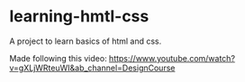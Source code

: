 # learning-hmtl-css
A project to learn basics of html and css.

Made following this video: https://www.youtube.com/watch?v=gXLjWRteuWI&ab_channel=DesignCourse
